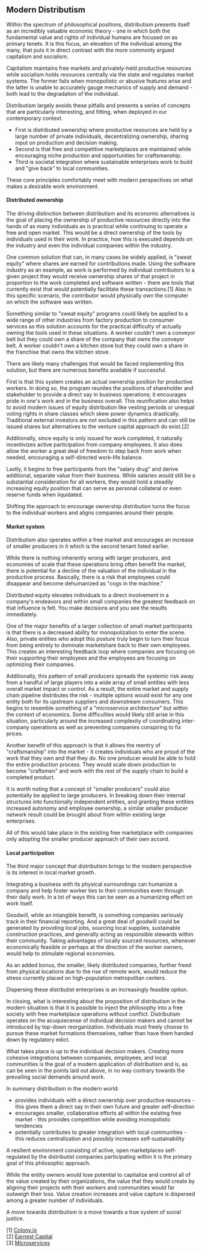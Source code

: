 ## Modern Distributism

Within the spectrum of philosophical positions, distributism presents itself as an incredibly valuable economic theory - one in which both the fundamental value and rights of individual humans are focused on as primary tenets. It is this focus, an elevation of the individual among the many, that puts it in direct contrast with the more commonly argued capitalism and socialism.

Capitalism maintains free markets and privately-held productive resources while socialism holds resources centrally via the state and regulates market systems. The former fails when monopolistic or abusive features arise and the latter is unable to accurately gauge mechanics of supply and demand - both lead to the degradation of the individual.

Distributism largely avoids these pitfalls and presents a series of concepts that are particularly interesting, and fitting, when deployed in our contemporary context.

- First is distributed ownership where productive resources are held by a large number of private individuals, decentralizing ownership, sharing input on production and decision making.
- Second is that free and competitive marketplaces are maintained while encouraging niche production and opportunities for craftsmanship.
- Third is societal integration where sustainable enterprises work to build and "give back" to local communities.

These core principles comfortably meet with modern perspectives on what makes a desirable work environment.

#### Distributed ownership

The driving distinction between distributism and its economic alternatives is the goal of placing the ownership of productive resources directly into the hands of as many individuals as is practical while continuing to operate a free and open market. This would be a direct ownership of the tools by individuals used in their work. In practice, how this is executed depends on the industry and even the individual companies within the industry.

One common solution that can, in many cases be widely applied, is "sweat equity" where shares are earned for contributions made. Using the software industry as an example, as work is performed by individual contributors to a given project they would receive ownership shares of that project in proportion to the work completed and software written - there are tools that currently exist that would potentially facilitate these transactions.[1] Also in this specific scenario, the contributor would physically own the computer on which the software was written.

Something similar to "sweat equity" programs could likely be applied to a wide range of other industries from factory production to consumer services as this solution accounts for the practical difficulty of actually owning the tools used in these situations. A worker couldn't own a conveyor belt but they could own a share of the company that owns the conveyor belt. A worker couldn't own a kitchen stove but they could own a share in the franchise that owns the kitchen stove.

There are likely many challenges that would be faced implementing this solution, but there are numerous benefits available if successful.

First is that this system creates an actual ownership position for productive workers. In doing so, the program reunites the positions of shareholder and stakeholder to provide a direct say in business operations; it encourages pride in one's work and in the business overall. This reunification also helps to avoid modern issues of equity distribution like vesting periods or unequal voting rights in share classes which skew power dynamics drastically. Traditional external investors are not excluded in this pattern and can still be issued shares but alternatives to the venture capital approach do exist.[2]

Additionally, since equity is only issued for work completed, it naturally incentivizes active participation from company employees. It also does allow the worker a great deal of freedom to step back from work when needed, encouraging a self-directed work-life balance.

Lastly, it begins to free participants from the "salary drug" and derive additional, separate value from their business. While salaries would still be a substantial consideration for all workers, they would hold a steadily increasing equity position that can serve as personal collateral or even reserve funds when liquidated.

Shifting the approach to encourage ownership distribution turns the focus to the individual workers and aligns companies around their people.

#### Market system

Distributism also operates within a free market and encourages an increase of smaller producers in it which is the second tenant listed earlier.

While there is nothing inherently wrong with larger producers, and economies of scale that these operations bring often benefit the market, there is potential for a decline of the valuation of the individual in the productive process. Basically, there is a risk that employees could disappear and become dehumanized as "cogs in the machine."

Distributed equity elevates individuals to a direct involvement in a company's endeavors and within small companies the greatest feedback on that influence is felt. You make decisions and you see the results immediately.

One of the major benefits of a larger collection of small market participants is that there is a decreased ability for monopolization to enter the scene. Also, private entities who adopt this posture truly begin to turn their focus from being entirely to dominate marketshare back to their own employees. This creates an interesting feedback loop where companies are focusing on their supporting their employees and the employees are focusing on optimizing their companies.

Additionally, this pattern of small producers spreads the systemic risk away from a handful of large players into a wide array of small entities with less overall market impact or control. As a result, the entire market and supply chain pipeline distributes the risk - multiple options would exist for any one entity both for its upstream suppliers and downstream consumers. This begins to resemble something of a "microservice architecture" but within the context of economics. Some difficulties would likely still arise in this situation, particularly around the increased complexity of coordinating inter-company operations as well as preventing companies conspiring to fix prices.

Another benefit of this approach is that it allows the reentry of "craftsmanship" into the market - it creates individuals who are proud of the work that they own and that they do. No one producer would be able to hold the entire production process. They would scale down production to become "craftsmen" and work with the rest of the supply chain to build a completed product.

It is worth noting that a concept of "smaller producers" could also potentially be applied to large producers. In breaking down their internal structures into functionally independent entities, and granting these entities increased autonomy and employee ownership, a similar smaller producer network result could be brought about from within existing large enterprises.

All of this would take place in the existing free marketplace with companies only adopting the smaller producer approach of their own accord.

#### Local participation

The third major concept that distributism brings to the modern perspective is its interest in local market growth.

Integrating a business with its physical surroundings can humanize a company and help foster worker ties to their communities even through their daily work. In a lot of ways this can be seen as a humanizing effect on work itself.

Goodwill, while an intangible benefit, is something companies seriously track in their financial reporting. And a great deal of goodwill could be generated by providing local jobs, sourcing local supplies, sustainable construction practices, and generally acting as responsible stewards within their community. Taking advantages of locally sourced resources, whenever economically feasible or perhaps at the direction of the worker owners, would help to stimulate regional economies.

As an added bonus, the smaller, likely distributed companies, further freed from physical locations due to the rise of remote work, would reduce the stress currently placed on high-population metropolitan centers.

Dispersing these distrbutist enterprises is an increasingly feasible option.

In closing, what is interesting about the proposition of distributism in the modern situation is that it is possible to inject the philosophy into a free society with free marketplace operations without conflict. Distributism operates on the acuquiecense of individual decision makers and cannot be introduced by top-down reorganization. Individuals must freely choose to pursue these market formations themselves, rather than have them handed down by regulatory edict.

What takes place is up to the individual decision makers. Creating more cohesive integrations between companies, employees, and local communities is the goal of a modern application of distributism and is, as can be seen in the points laid out above, in no way contrary towards the prevailing social demands around work.

In summary distributism in the modern world:

- provides individuals with a direct ownership over productive resources - this gives them a direct say in their own future and greater self-direction
- encourages smaller, collaborative efforts all within the existing free market - this provides competition while avoiding monopolistic tendencies
- potentially contributes to greater integration with local communities - this reduces centralization and possibly increases self-sustainability

A resilient environment consisting of active, open marketplaces self-regulated by the distributist companies participating within it is the primary goal of this philosophic approach.

While the entity owners would lose potential to capitalize and control all of the value created by their organizations, the value that they would create by aligning their projects with their workers and communities would far outweigh their loss. Value creation increases and value capture is dispersed among a greater number of individuals.

A move towards distributism is a move towards a true system of social justice.

[1] [Colony.io](https://colony.io/)  
[2] [Earnest Capital](https://earnestcapital.com/)  
[3] [Microservices](https://en.wikipedia.org/wiki/Microservices)  
